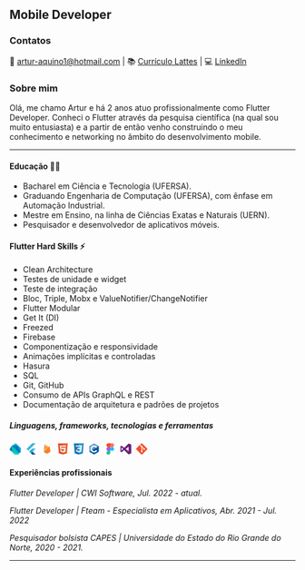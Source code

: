 ## Mobile Developer
 
 ### Contatos

 📧 artur-aquino1@hotmail.com |
 📚 [Currículo Lattes](http://lattes.cnpq.br/2765286091172510) |
 💻 [LinkedIn](http://lattes.cnpq.br/2765286091172510) 

### Sobre mim

Olá, me chamo Artur e há 2 anos atuo profissionalmente como Flutter Developer. Conheci o Flutter através da pesquisa científica (na qual sou muito entusiasta) e a partir de então venho construindo o meu conhecimento e networking no âmbito do desenvolvimento mobile.


***

#### Educação :man_student:
* Bacharel em Ciência e Tecnologia (UFERSA).
* Graduando Engenharia de Computação (UFERSA), com ênfase em Automação Industrial.
* Mestre em Ensino, na linha de Ciências Exatas e Naturais (UERN).
* Pesquisador e desenvolvedor de aplicativos móveis.  


#### Flutter Hard Skills :zap:
- Clean Architecture
- Testes de unidade e widget
- Teste de integração
- Bloc, Triple, Mobx e ValueNotifier/ChangeNotifier
- Flutter Modular
- Get It (DI)
- Freezed
- Firebase
- Componentização e responsividade
- Animações implícitas e controladas
- Hasura
- SQL
- Git, GitHub
- Consumo de APIs GraphQL e REST
- Documentação de arquitetura e padrões de projetos

##### Linguagens, frameworks, tecnologias e ferramentas
<img src="https://raw.githubusercontent.com/devicons/devicon/master/icons/dart/dart-original.svg" width="20" height="20"> <img/>
<img src="https://raw.githubusercontent.com/devicons/devicon/master/icons/flutter/flutter-original.svg" width="20" height="20"> <img/>
<img src="https://raw.githubusercontent.com/devicons/devicon/master/icons/firebase/firebase-plain.svg" width="20" height="20"> <img/>
<img src="https://raw.githubusercontent.com/devicons/devicon/master/icons/html5/html5-original.svg" width="20" height="20"> <img/>
<img src="https://raw.githubusercontent.com/devicons/devicon/master/icons/css3/css3-original.svg" width="20" height="20"> <img/>
<img src="https://raw.githubusercontent.com/devicons/devicon/master/icons/c/c-original.svg" width="20" height="20"> <img/>
<img src="https://raw.githubusercontent.com/devicons/devicon/master/icons/figma/figma-original.svg" width="20" height="20"> <img/>
<img src="https://raw.githubusercontent.com/devicons/devicon/master/icons/visualstudio/visualstudio-plain.svg" width="20" height="20"> <img/>
<img src="https://raw.githubusercontent.com/devicons/devicon/master/icons/git/git-original.svg" width="20" height="20"> <img/>

#### Experiências profissionais

*Flutter Developer | CWI Software, Jul. 2022 - atual.*

*Flutter Developer | Fteam - Especialista em Aplicativos, Abr. 2021 - Jul. 2022*

*Pesquisador bolsista CAPES | Universidade do Estado do Rio Grande do Norte, 2020 - 2021.*

***



